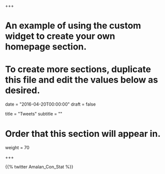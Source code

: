 +++
# An example of using the custom widget to create your own homepage section.
# To create more sections, duplicate this file and edit the values below as desired.

date = "2016-04-20T00:00:00"
draft = false

title = "Tweets"
subtitle = ""

# Order that this section will appear in.
weight = 70

+++

{{% twitter Amalan_Con_Stat %}}
